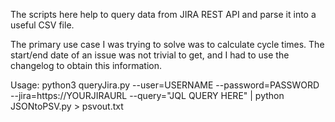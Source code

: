 The scripts here help to query data from JIRA REST API and parse it into a useful CSV file.

The primary use case I was trying to solve was to calculate cycle times. The start/end date of an issue was not trivial to get, and I had to use the changelog to obtain this information.

Usage:
python3 queryJira.py --user=USERNAME --password=PASSWORD --jira=https://YOURJIRAURL --query="JQL QUERY HERE" | python JSONtoPSV.py > psvout.txt
